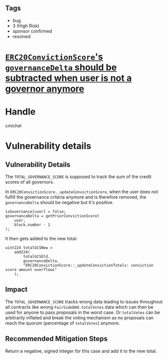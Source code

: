 ## Tags

- bug
- 3 (High Risk)
- sponsor confirmed
- resolved

# [`ERC20ConvictionScore`'s `governanceDelta` should be subtracted when user is not a governor anymore](https://github.com/code-423n4/2021-05-fairside-findings/issues/40) 

# Handle

cmichel


# Vulnerability details

## Vulnerability Details
The `TOTAL_GOVERNANCE_SCORE` is supposed to track the sum of the credit scores of all governors.

In `ERC20ConvictionScore._updateConvictionScore`, when the user does not fulfill the governance criteria anymore and is therefore removed, the `governanceDelta` should be negative but it's positive.

```solidity
isGovernance[user] = false;
governanceDelta = getPriorConvictionScore(
    user,
    block.number - 1
);
```

It then gets added to the new total:

```solidity
uint224 totalGCSNew =
    add224(
        totalGCSOld,
        governanceDelta,
        "ERC20ConvictionScore::_updateConvictionTotals: conviction score amount overflows"
    );
```

## Impact
The `TOTAL_GOVERNANCE_SCORE` tracks wrong data leading to issues throughout all contracts like wrong `FairSideDAO.totalVotes` data which can then be used for anyone to pass proposals in the worst case.
Or `totalVotes` can be arbitrarily inflated and break the voting mechanism as no proposals can reach the quorum (percentage of `totalVotes`) anymore.

## Recommended Mitigation Steps
Return a negative, signed integer for this case and add it to the new total.


